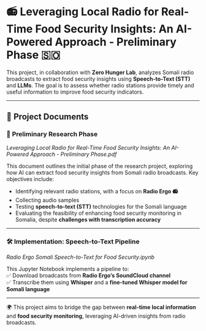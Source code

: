 # 📻 Leveraging Local Radio for Real-Time Food Security Insights: An AI-Powered Approach - Preliminary Phase 🇸🇴  

This project, in collaboration with **Zero Hunger Lab**, analyzes Somali radio broadcasts to extract food security insights using **Speech-to-Text (STT)** and **LLMs**. The goal is to assess whether radio stations provide timely and useful information to improve food security indicators.  

---

## 📂 Project Documents  

### 📑 **Preliminary Research Phase**  
*Leveraging Local Radio for Real-Time Food Security Insights: An AI-Powered Approach - Preliminary Phase.pdf*  

This document outlines the initial phase of the research project, exploring how AI can extract food security insights from Somali radio broadcasts. Key objectives include:  
- Identifying relevant radio stations, with a focus on **Radio Ergo 📻**  
- Collecting audio samples  
- Testing **speech-to-text (STT)** technologies for the Somali language  
- Evaluating the feasibility of enhancing food security monitoring in Somalia, despite **challenges with transcription accuracy**  

---

### 🛠 **Implementation: Speech-to-Text Pipeline**  
*Radio Ergo Somali Speech-to-Text for Food Security.ipynb*  

This Jupyter Notebook implements a pipeline to:  
✅ Download broadcasts from **Radio Ergo’s SoundCloud channel**  
✅ Transcribe them using **Whisper** and a **fine-tuned Whisper model for Somali language**

---

🌍 This project aims to bridge the gap between **real-time local information** and **food security monitoring**, leveraging AI-driven insights from radio broadcasts.  
